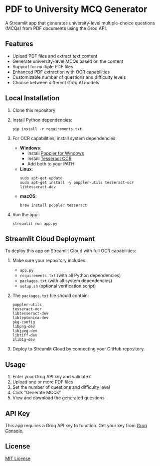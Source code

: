 # PDF to University MCQ Generator

A Streamlit app that generates university-level multiple-choice questions (MCQs) from PDF documents using the Groq API.

## Features

- Upload PDF files and extract text content
- Generate university-level MCQs based on the content
- Support for multiple PDF files
- Enhanced PDF extraction with OCR capabilities
- Customizable number of questions and difficulty levels
- Choose between different Groq AI models

## Local Installation

1. Clone this repository
2. Install Python dependencies:
   ```
   pip install -r requirements.txt
   ```
3. For OCR capabilities, install system dependencies:
   - **Windows**:
     - Install [Poppler for Windows](https://github.com/oschwartz10612/poppler-windows/releases/)
     - Install [Tesseract OCR](https://github.com/UB-Mannheim/tesseract/wiki)
     - Add both to your PATH
   - **Linux**:
     ```
     sudo apt-get update
     sudo apt-get install -y poppler-utils tesseract-ocr libtesseract-dev
     ```
   - **macOS**:
     ```
     brew install poppler tesseract
     ```

4. Run the app:
   ```
   streamlit run app.py
   ```

## Streamlit Cloud Deployment

To deploy this app on Streamlit Cloud with full OCR capabilities:

1. Make sure your repository includes:
   - `app.py`
   - `requirements.txt` (with all Python dependencies)
   - `packages.txt` (with all system dependencies)
   - `setup.sh` (optional verification script)

2. The `packages.txt` file should contain:
   ```
   poppler-utils
   tesseract-ocr
   libtesseract-dev
   libleptonica-dev
   pkg-config
   libpng-dev
   libjpeg-dev
   libtiff-dev
   zlib1g-dev
   ```

3. Deploy to Streamlit Cloud by connecting your GitHub repository.

## Usage

1. Enter your Groq API key and validate it
2. Upload one or more PDF files
3. Set the number of questions and difficulty level
4. Click "Generate MCQs"
5. View and download the generated questions

## API Key

This app requires a Groq API key to function. Get your key from [Groq Console](https://console.groq.com/keys).

## License

[MIT License](LICENSE) 